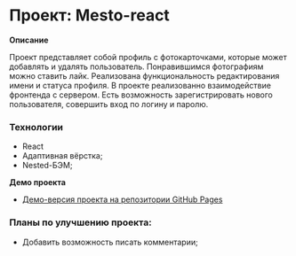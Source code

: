 
# Проект: Mesto-react

**Описание**

Проект представляет собой профиль с фотокарточками, которые может добавлять и удалять пользователь. Понравившимся фотографиям можно ставить лайк. Реализована функциональность редактирования имени и статуса профиля. В проекте реализованно взаимодействие фронтенда с сервером. Есть возможность зарегистрировать нового пользователя, совершить вход по логину и паролю.

### Технологии
* React
* Адаптивная вёрстка;
* Nested-БЭМ;

**Демо проекта**

* [Демо-версия проекта на репозитории GitHub Pages](https://gitnikolas.github.io/react-mesto-auth/)


### Планы по улучшению проекта:

* Добавить возможность писать комментарии;



